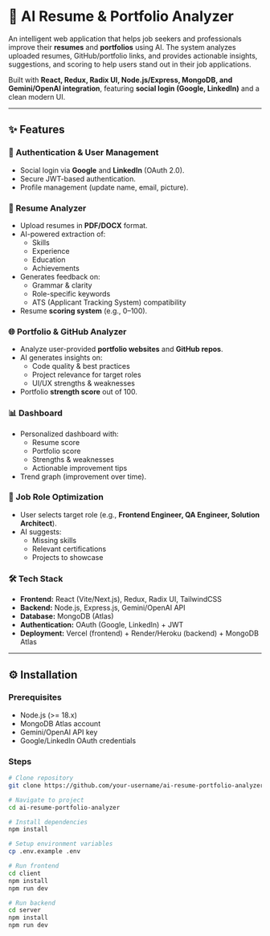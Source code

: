 # 🚀 AI Resume & Portfolio Analyzer  

An intelligent web application that helps job seekers and professionals improve their **resumes** and **portfolios** using AI. The system analyzes uploaded resumes, GitHub/portfolio links, and provides actionable insights, suggestions, and scoring to help users stand out in their job applications.  

Built with **React, Redux, Radix UI, Node.js/Express, MongoDB, and Gemini/OpenAI integration**, featuring **social login (Google, LinkedIn)** and a clean modern UI.  

---

## ✨ Features  

### 🔑 Authentication & User Management  
- Social login via **Google** and **LinkedIn** (OAuth 2.0).  
- Secure JWT-based authentication.  
- Profile management (update name, email, picture).  

### 📄 Resume Analyzer  
- Upload resumes in **PDF/DOCX** format.  
- AI-powered extraction of:  
  - Skills  
  - Experience  
  - Education  
  - Achievements  
- Generates feedback on:  
  - Grammar & clarity  
  - Role-specific keywords  
  - ATS (Applicant Tracking System) compatibility  
- Resume **scoring system** (e.g., 0–100).  

### 🌐 Portfolio & GitHub Analyzer  
- Analyze user-provided **portfolio websites** and **GitHub repos**.  
- AI generates insights on:  
  - Code quality & best practices  
  - Project relevance for target roles  
  - UI/UX strengths & weaknesses  
- Portfolio **strength score** out of 100.  

### 📊 Dashboard  
- Personalized dashboard with:  
  - Resume score  
  - Portfolio score  
  - Strengths & weaknesses  
  - Actionable improvement tips  
- Trend graph (improvement over time).  

### 📑 Job Role Optimization  
- User selects target role (e.g., **Frontend Engineer, QA Engineer, Solution Architect**).  
- AI suggests:  
  - Missing skills  
  - Relevant certifications  
  - Projects to showcase  

### 🛠️ Tech Stack  
- **Frontend:** React (Vite/Next.js), Redux, Radix UI, TailwindCSS  
- **Backend:** Node.js, Express.js, Gemini/OpenAI API  
- **Database:** MongoDB (Atlas)  
- **Authentication:** OAuth (Google, LinkedIn) + JWT  
- **Deployment:** Vercel (frontend) + Render/Heroku (backend) + MongoDB Atlas  

---

## ⚙️ Installation  

### Prerequisites  
- Node.js (>= 18.x)  
- MongoDB Atlas account  
- Gemini/OpenAI API key  
- Google/LinkedIn OAuth credentials  

### Steps  
```bash
# Clone repository
git clone https://github.com/your-username/ai-resume-portfolio-analyzer.git

# Navigate to project
cd ai-resume-portfolio-analyzer

# Install dependencies
npm install

# Setup environment variables
cp .env.example .env

# Run frontend
cd client
npm install
npm run dev

# Run backend
cd server
npm install
npm run dev

